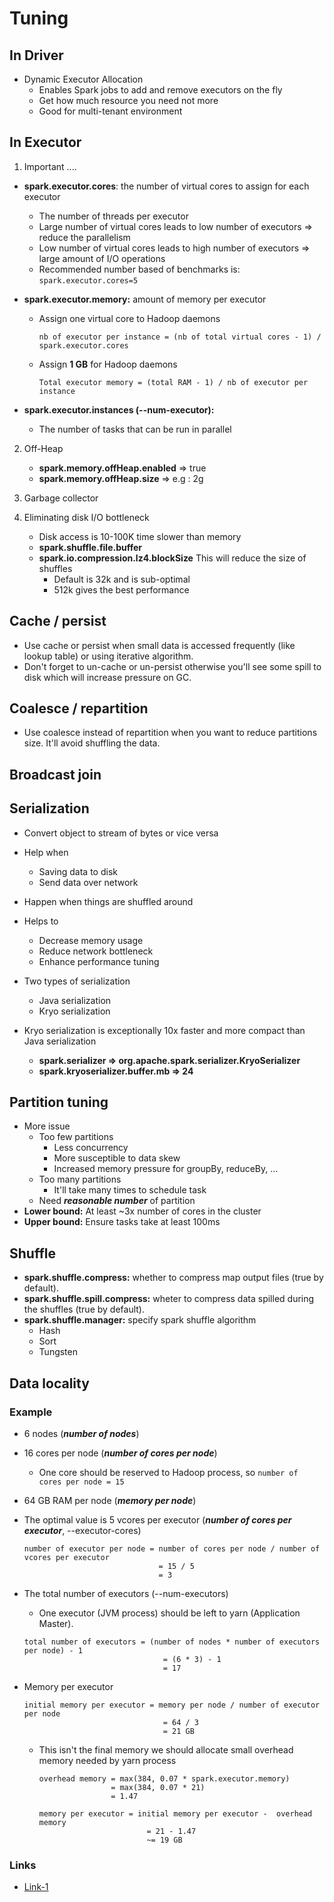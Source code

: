# Tuning

## In Driver

- Dynamic Executor Allocation
    - Enables Spark jobs to add and remove executors on the fly
    - Get how much resource you need not more 
    - Good for multi-tenant environment

## In Executor

1. Important ....

- **spark.executor.cores**: the number of virtual cores to assign for each executor
   - The number of threads per executor
   - Large number of virtual cores leads to low number of executors => reduce the parallelism 
   - Low number of virtual cores leads to high number of executors => large amount of I/O operations
   - Recommended number based of benchmarks is: ``spark.executor.cores=5``
    
- **spark.executor.memory:** amount of memory per executor
    - Assign one virtual core to Hadoop daemons
        
        ``nb of executor per instance = (nb of total virtual cores - 1) / spark.executor.cores``
    
    - Assign **1 GB** for Hadoop daemons
    
        ``Total executor memory = (total RAM - 1) / nb of executor per instance``

- **spark.executor.instances (--num-executor):**
    - The number of tasks that can be run in parallel 


2. Off-Heap
    - **spark.memory.offHeap.enabled** => true
    - **spark.memory.offHeap.size** => e.g : 2g
    
3. Garbage collector

4. Eliminating disk I/O bottleneck
    - Disk access is 10-100K time slower than memory
    - **spark.shuffle.file.buffer**
    - **spark.io.compression.lz4.blockSize** This will reduce the size of shuffles  
        - Default is 32k and is sub-optimal
        - 512k gives the best performance


## Cache / persist
- Use cache or persist when small data is accessed frequently (like lookup table) 
  or using iterative algorithm.
- Don't forget to un-cache or un-persist otherwise you'll see some spill to disk which will
  increase pressure on GC.

## Coalesce / repartition
- Use coalesce instead of repartition when you want to reduce partitions size. It'll avoid
  shuffling the data. 

## Broadcast join

## Serialization

- Convert object to stream of bytes or vice versa
- Help when
    - Saving data to disk
    - Send data over network
- Happen when things are shuffled around
- Helps to
    - Decrease memory usage
    - Reduce network bottleneck
    - Enhance performance tuning

- Two types of serialization
    - Java serialization
    - Kryo serialization
    
- Kryo serialization is exceptionally 10x faster and more compact than Java serialization
    
    - **spark.serializer => org.apache.spark.serializer.KryoSerializer**
    - **spark.kryoserializer.buffer.mb => 24**


## Partition tuning 
- More issue    
    - Too few partitions
        - Less concurrency
        - More susceptible to data skew
        - Increased memory pressure for groupBy, reduceBy, ...
    - Too many partitions
        - It'll take many times to schedule task
    - Need ***reasonable number*** of partition
- **Lower bound:**  At least ~3x number of cores in the cluster
- **Upper bound:** Ensure tasks take at least 100ms


## Shuffle

- **spark.shuffle.compress:** whether to compress map output files (true by default).
- **spark.shuffle.spill.compress:** wheter to compress data spilled during the shuffles (true by default).
- **spark.shuffle.manager:** specify spark shuffle algorithm
    - Hash
    - Sort
    - Tungsten
    
## Data locality 


### Example

- 6 nodes (***number of nodes***) 
- 16 cores per node (***number of cores per node***)
  - One core should be reserved to Hadoop process, so ``number of cores per node = 15``
- 64 GB RAM per node (***memory per node***)
- The optimal value is 5 vcores per executor (***number of cores per executor***, --executor-cores)

    ```
   number of executor per node = number of cores per node / number of vcores per executor 
                                  = 15 / 5 
                                  = 3                           
   ```

- The total number of executors (--num-executors)
    - One executor (JVM process) should be left to yarn (Application Master).
    
   ```
   total number of executors = (number of nodes * number of executors per node) - 1 
                                  = (6 * 3) - 1 
                                  = 17                           
   ```
- Memory per executor
  
   ```
   initial memory per executor = memory per node / number of executor per node 
                                  = 64 / 3
                                  = 21 GB                           
   ```
  - This isn't the final memory we should allocate small overhead memory needed by yarn process 
    
    ```
    overhead memory = max(384, 0.07 * spark.executor.memory)
                    = max(384, 0.07 * 21)
                    = 1.47
    ```
    
    ``` 
    memory per executor = initial memory per executor -  overhead memory
                            = 21 - 1.47
                            ~= 19 GB
    ```
    
    
### Links 
- [Link-1](https://aws.amazon.com/fr/blogs/big-data/best-practices-for-successfully-managing-memory-for-apache-spark-applications-on-amazon-emr/) 
